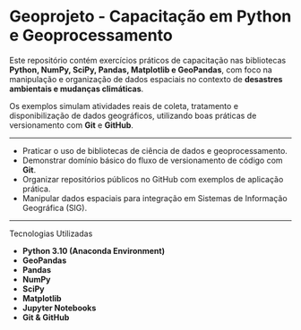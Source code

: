 # Geoprojeto - Capacitação em Python e Geoprocessamento

Este repositório contém exercícios práticos de capacitação nas bibliotecas **Python, NumPy, SciPy, Pandas, Matplotlib e GeoPandas**, com foco na manipulação e organização de dados espaciais no contexto de **desastres ambientais e mudanças climáticas**.

Os exemplos simulam atividades reais de coleta, tratamento e disponibilização de dados geográficos, utilizando boas práticas de versionamento com **Git** e **GitHub**.

---


- Praticar o uso de bibliotecas de ciência de dados e geoprocessamento.
- Demonstrar domínio básico do fluxo de versionamento de código com **Git**.
- Organizar repositórios públicos no GitHub com exemplos de aplicação prática.
- Manipular dados espaciais para integração em Sistemas de Informação Geográfica (SIG).

---

Tecnologias Utilizadas
- **Python 3.10 (Anaconda Environment)**
- **GeoPandas**
- **Pandas**
- **NumPy**
- **SciPy**
- **Matplotlib**
- **Jupyter Notebooks**
- **Git & GitHub**

